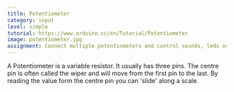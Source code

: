 ```yaml
---
title: Potentiometer
category: input
level: simple
tutorial: https://www.arduino.cc/en/Tutorial/Potentiometer
image: potentiometer.jpg
assignment: Connect multiple potentiometers and control sounds, leds or motors with them or display the value on a lcd display.
---
```


A Potentiometer is a variable resistor. It usually has three pins. The centre pin is often called the wiper and will move from the first pin to the last. By reading the value form the centre pin you can 'slide' along a scale.
